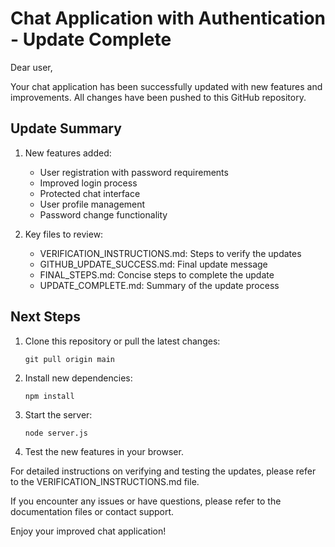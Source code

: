 
# Chat Application with Authentication - Update Complete

Dear user,

Your chat application has been successfully updated with new features and improvements. All changes have been pushed to this GitHub repository.

## Update Summary

1. New features added:
   - User registration with password requirements
   - Improved login process
   - Protected chat interface
   - User profile management
   - Password change functionality

2. Key files to review:
   - VERIFICATION_INSTRUCTIONS.md: Steps to verify the updates
   - GITHUB_UPDATE_SUCCESS.md: Final update message
   - FINAL_STEPS.md: Concise steps to complete the update
   - UPDATE_COMPLETE.md: Summary of the update process

## Next Steps

1. Clone this repository or pull the latest changes:
   ```
   git pull origin main
   ```

2. Install new dependencies:
   ```
   npm install
   ```

3. Start the server:
   ```
   node server.js
   ```

4. Test the new features in your browser.

For detailed instructions on verifying and testing the updates, please refer to the VERIFICATION_INSTRUCTIONS.md file.

If you encounter any issues or have questions, please refer to the documentation files or contact support.

Enjoy your improved chat application!
